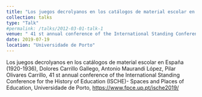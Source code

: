 ```yaml
---
title: "Los juegos decrolyanos en los catálogos de material escolar en España (1920-1936)"
collection: talks
type: "Talk"
#permalink: /talks/2012-03-01-talk-1
venue: " 41 st annual conference of the International Standing Conference for the History of Education (ISCHE)- Spaces and Places of Education"
date: 2019-07-19
location: "Universidade de Porto"
---
```


Los juegos decrolyanos en los catálogos de material escolar en España (1920-1936), Dolores Carrillo Gallego, Antonio Maurandi López, Pilar Olivares Carrillo, 41 st annual conference of the International Standing Conference for the History of Education (ISCHE)- Spaces and Places of Education, Universidade de Porto, <https://www.fpce.up.pt/ische2019/>

